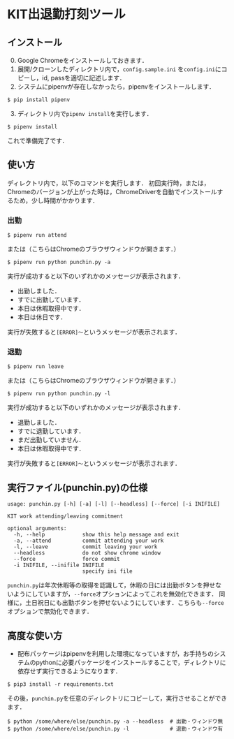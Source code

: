 # KIT出退勤打刻ツール

## インストール

0. Google Chromeをインストールしておきます．
1. 展開/クローンしたディレクトリ内で，`config.sample.ini` を`config.ini`にコピーし，id, passを適切に記述します．
2. システムにpipenvが存在しなかったら，pipenvをインストールします．
```
$ pip install pipenv
```
3. ディレクトリ内で`pipenv install`を実行します．
```
$ pipenv install 
```
これで準備完了です．

## 使い方

ディレクトリ内で，以下のコマンドを実行します．
初回実行時，または，Chromeのバージョンが上がった時は，ChromeDriverを自動でインストールするため，少し時間がかかります．

### 出勤
```
$ pipenv run attend
```
または（こちらはChromeのブラウザウィンドウが開きます．）
```
$ pipenv run python punchin.py -a
```
実行が成功すると以下のいずれかのメッセージが表示されます．

* 出勤しました．
* すでに出勤しています．
* 本日は休暇取得中です．
* 本日は休日です．

実行が失敗すると`[ERROR]〜`というメッセージが表示されます．

### 退勤
```
$ pipenv run leave
```
または（こちらはChromeのブラウザウィンドウが開きます．）
```
$ pipenv run python punchin.py -l
```
実行が成功すると以下のいずれかのメッセージが表示されます．

* 退勤しました．
* すでに退勤しています．
* まだ出勤していません．
* 本日は休暇取得中です．

実行が失敗すると`[ERROR]〜`というメッセージが表示されます．

## 実行ファイル(punchin.py)の仕様

```
usage: punchin.py [-h] [-a] [-l] [--headless] [--force] [-i INIFILE]

KIT work attending/leaving commitment

optional arguments:
  -h, --help            show this help message and exit
  -a, --attend          commit attending your work
  -l, --leave           commit leaving your work
  --headless            do not show chrome window
  --force               force commit
  -i INIFILE, --inifile INIFILE
                        specify ini file
```

`punchin.py`は年次休暇等の取得を認識して，休暇の日には出勤ボタンを押せないようにしていますが，`--force`オプションによってこれを無効化できます．
同様に，土日祝日にも出勤ボタンを押せないようにしています．こちらも`--force`オプションで無効化できます．

## 高度な使い方

* 配布パッケージはpipenvを利用した環境になっていますが，お手持ちのシステムのpythonに必要パッケージをインストールすることで，ディレクトリに依存せず実行できるようになります．
```
$ pip3 install -r requirements.txt
```
その後，`punchin.py`を任意のディレクトリにコピーして，実行させることができます．
```
$ python /some/where/else/punchin.py -a --headless  # 出勤・ウィンドウ無
$ python /some/where/else/punchin.py -l             # 退勤・ウィンドウ有
```